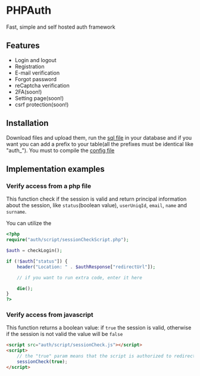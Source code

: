 # PHPAuth
Fast, simple and self hosted auth framework

## Features
- Login and logout
- Registration
- E-mail verification
- Forgot password
- reCaptcha verification
- 2FA(soon!)
- Setting page(soon!)
- csrf protection(soon!)
## Installation
Download files and upload them, run the [sql file](https://github.com/sustaaah/PHPAuth/blob/main/installation/database.sql) in your database and if you want you can add a prefix to your table(all the prefixes must be identical like "auth_"). You must to compile the [config file](https://github.com/sustaaah/PHPAuth/blob/main/auth/script/config.php)

## Implementation examples
### Verify access from a php file
This function check if the session is valid and return principal information about the session, like `status`(boolean value), `userUniqId`, `email`, `name` and `surname`.

You can utilize the 
```php
<?php
require("auth/script/sessionCheckScript.php");

$auth = checkLogin();

if (!$auth["status"]) {
	header("Location: " . $authResponse["redirectUrl"]);

	// if you want to run extra code, enter it here

	die();
}
?>
```

### Verify access from javascript
This function returns a boolean value: if `true` the session is valid, otherwise if the session is not valid the value will be `false`
```html
<script src="auth/script/sessionCheck.js"></script>
<script>
	// the "true" param means that the script is authorized to redirect
	sessionCheck(true);
</script>
```